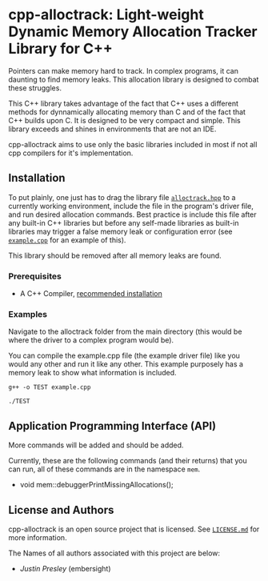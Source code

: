 # cpp-alloctrack: Light-weight Dynamic Memory Allocation Tracker Library for C++

Pointers can make memory hard to track. In complex programs, it can daunting to find memory leaks. This allocation library is designed to combat these struggles.

This C++ library takes advantage of the fact that C++ uses a different methods for dynnamically allocating memory than C and of the fact that C++ builds upon C. It is designed to be very compact and simple. This library exceeds and shines in environments that are not an IDE.

cpp-alloctrack aims to use only the basic libraries included in most if not all cpp compilers for it's implementation.

## Installation

To put plainly, one just has to drag the library file [`alloctrack.hpp`](alloctrack/alloctrack.hpp) to a currently working environment, include the file in the program's driver file, and run desired allocation commands. Best practice is include this file after any built-in C++ libraries but before any self-made libraries as built-in libraries may trigger a false memory leak or configuration error (see [`example.cpp`](alloctrack/example.cpp) for an example of this).

This library should be removed after all memory leaks are found.

### Prerequisites

* A C++ Compiler, [recommended installation](https://hank.feild.org/courses/common/cpp-compiler.html#compiler-linux)

### Examples

Navigate to the alloctrack folder from the main directory (this would be where the driver to a complex program would be).

You can compile the example.cpp file (the example driver file) like you would any other and run it like any other. This example purposely has a memory leak to show what information is included.

```
g++ -o TEST example.cpp

./TEST
```

## Application Programming Interface (API)

More commands will be added and should be added.

Currently, these are the following commands (and their returns) that you can run, all of these commands are in the namespace `mem`.

* void mem::debuggerPrintMissingAllocations();

## License and Authors

cpp-alloctrack is an open source project that is licensed. See [`LICENSE.md`](LICENSE.md) for more information.

The Names of all authors associated with this project are below:

  * *Justin Presley* (embersight)
